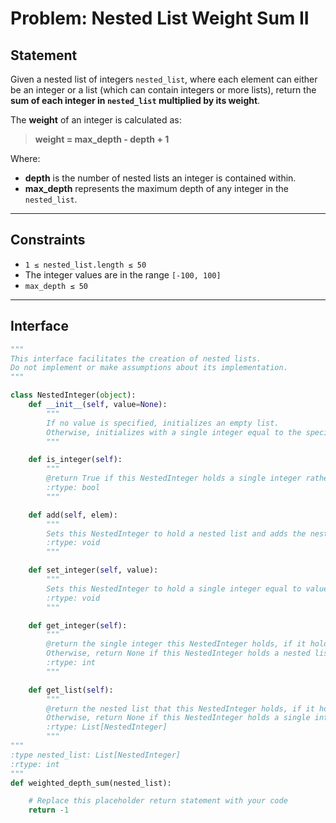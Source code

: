 # Problem: Nested List Weight Sum II

## Statement

Given a nested list of integers `nested_list`, where each element can either be an integer or a list (which can contain integers or more lists), return the **sum of each integer in `nested_list` multiplied by its weight**.

The **weight** of an integer is calculated as:

> **weight = max_depth - depth + 1**

Where:

- **depth** is the number of nested lists an integer is contained within.
- **max_depth** represents the maximum depth of any integer in the `nested_list`.

---

## Constraints

- `1 ≤ nested_list.length ≤ 50`
- The integer values are in the range `[-100, 100]`
- `max_depth ≤ 50`

---

## Interface

```python
"""
This interface facilitates the creation of nested lists.
Do not implement or make assumptions about its implementation.
"""

class NestedInteger(object):
    def __init__(self, value=None):
        """
        If no value is specified, initializes an empty list.
        Otherwise, initializes with a single integer equal to the specified value.
        """

    def is_integer(self):
        """
        @return True if this NestedInteger holds a single integer rather than a nested list
        :rtype: bool
        """

    def add(self, elem):
        """
        Sets this NestedInteger to hold a nested list and adds the nested integer elem to it
        :rtype: void
        """

    def set_integer(self, value):
        """
        Sets this NestedInteger to hold a single integer equal to value
        :rtype: void
        """

    def get_integer(self):
        """
        @return the single integer this NestedInteger holds, if it holds a single integer
        Otherwise, return None if this NestedInteger holds a nested list
        :rtype: int
        """

    def get_list(self):
        """
        @return the nested list that this NestedInteger holds, if it holds a nested list
        Otherwise, return None if this NestedInteger holds a single integer
        :rtype: List[NestedInteger]
        """
"""
:type nested_list: List[NestedInteger]
:rtype: int
"""
def weighted_depth_sum(nested_list):

    # Replace this placeholder return statement with your code
    return -1
